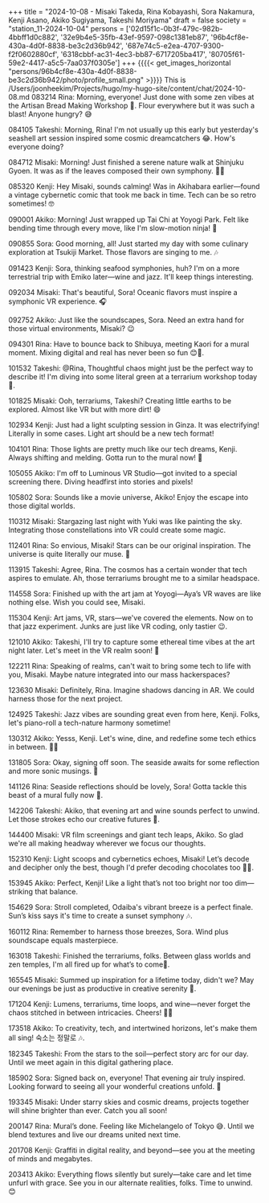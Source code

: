 +++
title = "2024-10-08 - Misaki Takeda, Rina Kobayashi, Sora Nakamura, Kenji Asano, Akiko Sugiyama, Takeshi Moriyama"
draft = false
society = "station_11-2024-10-04"
persons = ['02d15f1c-0b3f-479c-982b-4bbff1d0c882', '32e9b4e5-35fb-43ef-9597-098c1381eb87', '96b4cf8e-430a-4d0f-8838-be3c2d36b942', '687e74c5-e2ea-4707-9300-f2f0602880cf', '6318cbbf-ac31-4ec3-bb87-6717205ba417', '80705f61-59e2-4417-a5c5-7aa037f0305e']
+++
{{{{< get_images_horizontal "persons/96b4cf8e-430a-4d0f-8838-be3c2d36b942/photo/profile_small.png" >}}}}
This is /Users/joonheekim/Projects/hugo/my-hugo-site/content/chat/2024-10-08.md
083214 Rina: Morning, everyone! Just done with some zen vibes at the Artisan Bread Making Workshop 🍞. Flour everywhere but it was such a blast! Anyone hungry? 😅

084105 Takeshi: Morning, Rina! I'm not usually up this early but yesterday's seashell art session inspired some cosmic dreamcatchers 😂. How's everyone doing?

084712 Misaki: Morning! Just finished a serene nature walk at Shinjuku Gyoen. It was as if the leaves composed their own symphony. 🍁✨

085320 Kenji: Hey Misaki, sounds calming! Was in Akihabara earlier—found a vintage cybernetic comic that took me back in time. Tech can be so retro sometimes! 🤓

090001 Akiko: Morning! Just wrapped up Tai Chi at Yoyogi Park. Felt like bending time through every move, like I'm slow-motion ninja! 🥋

090855 Sora: Good morning, all! Just started my day with some culinary exploration at Tsukiji Market. Those flavors are singing to me. 🎶

091423 Kenji: Sora, thinking seafood symphonies, huh? I'm on a more terrestrial trip with Emiko later—wine and jazz. It'll keep things interesting.

092034 Misaki: That's beautiful, Sora! Oceanic flavors must inspire a symphonic VR experience. 🎧

092752 Akiko: Just like the soundscapes, Sora. Need an extra hand for those virtual environments, Misaki? 😉

094301 Rina: Have to bounce back to Shibuya, meeting Kaori for a mural moment. Mixing digital and real has never been so fun 😊🎨.

101532 Takeshi: @Rina, Thoughtful chaos might just be the perfect way to describe it! I'm diving into some literal green at a terrarium workshop today 🌿. 

101825 Misaki: Ooh, terrariums, Takeshi? Creating little earths to be explored. Almost like VR but with more dirt! 😄

102934 Kenji: Just had a light sculpting session in Ginza. It was electrifying! Literally in some cases. Light art should be a new tech format!

104101 Rina: Those lights are pretty much like our tech dreams, Kenji. Always shifting and melding. Gotta run to the mural now! 🌆

105055 Akiko: I'm off to Luminous VR Studio—got invited to a special screening there. Diving headfirst into stories and pixels!

105802 Sora: Sounds like a movie universe, Akiko! Enjoy the escape into those digital worlds.

110312 Misaki: Stargazing last night with Yuki was like painting the sky. Integrating those constellations into VR could create some magic. 

112401 Rina: So envious, Misaki! Stars can be our original inspiration. The universe is quite literally our muse. 🌌

113915 Takeshi: Agree, Rina. The cosmos has a certain wonder that tech aspires to emulate. Ah, those terrariums brought me to a similar headspace.

114558 Sora: Finished up with the art jam at Yoyogi—Aya’s VR waves are like nothing else. Wish you could see, Misaki.

115304 Kenji: Art jams, VR, stars—we've covered the elements. Now on to that jazz experiment. Junks are just like VR coding, only tastier 😉.

121010 Akiko: Takeshi, I'll try to capture some ethereal time vibes at the art night later. Let's meet in the VR realm soon! 🎨

122211 Rina: Speaking of realms, can't wait to bring some tech to life with you, Misaki. Maybe nature integrated into our mass hackerspaces?

123630 Misaki: Definitely, Rina. Imagine shadows dancing in AR. We could harness those for the next project.

124925 Takeshi: Jazz vibes are sounding great even from here, Kenji. Folks, let's piano-roll a tech-nature harmony sometime!

130312 Akiko: Yesss, Kenji. Let's wine, dine, and redefine some tech ethics in between. 🍷😏

131805 Sora: Okay, signing off soon. The seaside awaits for some reflection and more sonic musings. 🎵

141126 Rina: Seaside reflections should be lovely, Sora! Gotta tackle this beast of a mural fully now 💪.

142206 Takeshi: Akiko, that evening art and wine sounds perfect to unwind. Let those strokes echo our creative futures 🎨.

144400 Misaki: VR film screenings and giant tech leaps, Akiko. So glad we're all making headway wherever we focus our thoughts.

152310 Kenji: Light scoops and cybernetics echoes, Misaki! Let’s decode and decipher only the best, though I'd prefer decoding chocolates too 🍫😄.

153945 Akiko: Perfect, Kenji! Like a light that’s not too bright nor too dim—striking that balance.

154629 Sora: Stroll completed, Odaiba's vibrant breeze is a perfect finale. Sun’s kiss says it's time to create a sunset symphony 🎶.

160112 Rina: Remember to harness those breezes, Sora. Wind plus soundscape equals masterpiece.

163018 Takeshi: Finished the terrariums, folks. Between glass worlds and zen temples, I'm all fired up for what’s to come🌱.

165545 Misaki: Summed up inspiration for a lifetime today, didn't we? May our evenings be just as productive in creative serenity 🌟.

171204 Kenji: Lumens, terrariums, time loops, and wine—never forget the chaos stitched in between intricacies. Cheers! 🍷✨

173518 Akiko: To creativity, tech, and intertwined horizons, let's make them all sing! 숙소는 정말로 🎶.

182345 Takeshi: From the stars to the soil—perfect story arc for our day. Until we meet again in this digital gathering place.

185902 Sora: Signed back on, everyone! That evening air truly inspired. Looking forward to seeing all your wonderful creations unfold. 🌌

193345 Misaki: Under starry skies and cosmic dreams, projects together will shine brighter than ever. Catch you all soon! 

200147 Rina: Mural’s done. Feeling like Michelangelo of Tokyo 😅. Until we blend textures and live our dreams united next time.

201708 Kenji: Graffiti in digital reality, and beyond—see you at the meeting of minds and megabytes.

203413 Akiko: Everything flows silently but surely—take care and let time unfurl with grace. See you in our alternate realities, folks. Time to unwind. 😊
